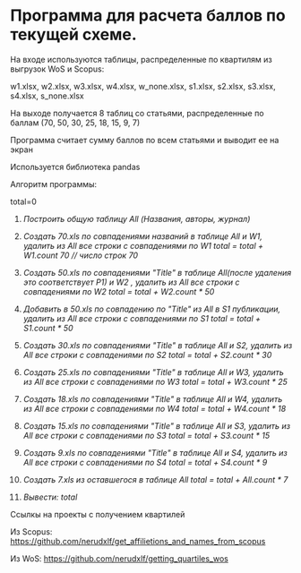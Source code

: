 # Программа для расчета баллов по текущей схеме.

На входе используются таблицы, распределенные по квартилям из выгрузок WoS и Scopus:

w1.xlsx, w2.xlsx, w3.xlsx, w4.xlsx, w_none.xlsx, s1.xlsx, s2.xlsx, s3.xlsx, s4.xlsx, s_none.xlsx

На выходе получается 8 таблиц со статьями, распределенные по баллам (70, 50, 30, 25, 18, 15, 9, 7)

Программа считает сумму баллов по всем статьями и выводит ее на экран

Используется библиотека pandas

Алгоритм программы:

total=0

1. *Построить общую таблицу All (Названия, авторы, журнал)*

2. *Создать 70.xls по совпадениями названий в таблице All и W1, удалить из All все строки с совпадениями по W1
total = total + W1.count 70 // число строк 70*

3. *Создать 50.xls по совпадениями "Title" в таблице All(после удаления это соответствует P1) и W2 , удалить из All все строки с совпадениями по W2
total = total + W2.count * 50*

4. *Добавить в 50.xls по совпадению по "Title" из All в S1 публикации, удалить из All все строки с совпадениями по S1
total = total + S1.count * 50*

5. *Создать 30.xls по совпадениями "Title" в таблице All и S2, удалить из All все строки с совпадениями по S2
total = total + S2.count * 30*

6. *Создать 25.xls по совпадениями "Title" в таблице All и W3, удалить из All все строки с совпадениями по W3
total = total + W3.count * 25*

7. *Создать 18.xls по совпадениями "Title" в таблице All и W4, удалить из All все строки с совпадениями по W4
total = total + W4.count * 18*

8. *Создать 15.xls по совпадениями "Title" в таблице All и S3, удалить из All все строки с совпадениями по S3
total = total + S3.count * 15*

9. *Создать 9.xls по совпадениями "Title" в таблице All и S4, удалить из All все строки с совпадениями по S4
total = total + S4.count * 9*

10. *Создать 7.xls из оставшегося в таблице All
total = total + All.count * 7*

11. *Вывести: total*


Ссылкы на проекты с получением квартилей

Из Scopus: https://github.com/nerudxlf/get_affilietions_and_names_from_scopus

Из WoS: https://github.com/nerudxlf/getting_quartiles_wos
